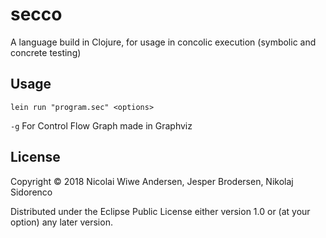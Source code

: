 # secco

A language build in Clojure, for usage in concolic execution (symbolic and concrete testing)

## Usage
```lein run "program.sec" <options>```

```-g``` For Control Flow Graph made in Graphviz


## License

Copyright © 2018 Nicolai Wiwe Andersen, Jesper Brodersen, Nikolaj Sidorenco

Distributed under the Eclipse Public License either version 1.0 or (at
your option) any later version.
